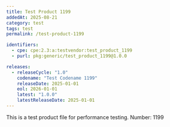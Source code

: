 ```yaml
---
title: Test Product 1199
addedAt: 2025-08-21
category: test
tags: test
permalink: /test-product-1199

identifiers:
  - cpe: cpe:2.3:a:testvendor:test_product_1199
  - purl: pkg:generic/test_product_1199@1.0.0

releases:
  - releaseCycle: "1.0"
    codename: "Test Codename 1199"
    releaseDate: 2025-01-01
    eol: 2026-01-01
    latest: "1.0.0"
    latestReleaseDate: 2025-01-01
---
```


This is a test product file for performance testing. Number: 1199
